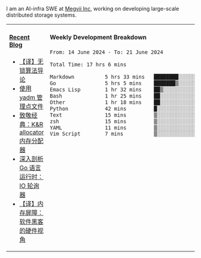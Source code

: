 I am an AI-infra SWE at [Megvii Inc](https://en.megvii.com/), working on developing large-scale distributed storage systems.

<table width="960px">
<tr>
<td valign="top" width="50%">

#### <a href="https://www.kongjun18.me" target="_blank">Recent Blog</a>

<!-- BLOG-POST-LIST:START -->
- [【译】无锁算法导论](https://kongjun18.github.io/posts/2023/07/14/)
- [使用 yadm 管理点文件](https://kongjun18.github.io/posts/2023/04/07/)
- [致敬经典：K&amp;R allocator 内存分配器](https://kongjun18.github.io/posts/2022/12/12/)
- [深入剖析 Go 语言运行时：IO 轮询器](https://kongjun18.github.io/posts/2022/11/21/)
- [【译】内存屏障：软件黑客的硬件视角](https://kongjun18.github.io/posts/2022/11/03/)
<!-- BLOG-POST-LIST:END -->

</td>
<td valign="top" width="50%">

#### Weekly Development Breakdown

<!--START_SECTION:waka-->

```txt
From: 14 June 2024 - To: 21 June 2024

Total Time: 17 hrs 6 mins

Markdown          5 hrs 33 mins   ████████░░░░░░░░░░░░░░░░░   32.54 %
Go                5 hrs 5 mins    ███████▒░░░░░░░░░░░░░░░░░   29.80 %
Emacs Lisp        1 hr 32 mins    ██▒░░░░░░░░░░░░░░░░░░░░░░   09.05 %
Bash              1 hr 25 mins    ██░░░░░░░░░░░░░░░░░░░░░░░   08.38 %
Other             1 hr 18 mins    ██░░░░░░░░░░░░░░░░░░░░░░░   07.60 %
Python            42 mins         █░░░░░░░░░░░░░░░░░░░░░░░░   04.10 %
Text              15 mins         ▒░░░░░░░░░░░░░░░░░░░░░░░░   01.51 %
zsh               15 mins         ▒░░░░░░░░░░░░░░░░░░░░░░░░   01.50 %
YAML              11 mins         ▒░░░░░░░░░░░░░░░░░░░░░░░░   01.09 %
Vim Script        7 mins          ▒░░░░░░░░░░░░░░░░░░░░░░░░   00.77 %
```

<!--END_SECTION:waka-->
</td>
</tr>

</table>
